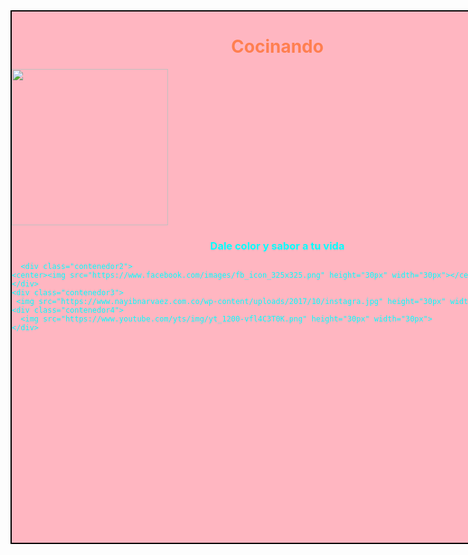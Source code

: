 <html>
  <head>
    <tittle></tittle>
 <style>
   .contenedor{
   text-aling: center;
   background: LightPink;
   border: 2px solid black;
   height: 850px;
   width: 850px;
   float: left;
   }
    .contenedor2{
   text-aling: above;
   background: Image;
   border: 2px solid black;
   height: 30px;
   width: 30px;
   float: right;
   }
    .contenedor3{
   text-aling: above;
   background: Image;
   border: 2px solid black;
   height: 30px;
   width: 30px;
   float: right;
   }
    .contenedor4{
   text-aling: above;
   background: Image;
   border: 2px solid black;
   height: 30px;
   width: 30px;
   float: right;
   }
    </style>
  </head>
  <body>
    <div class="contenedor">
      <h1><font color="Coral"><center>Cocinando</center></h1>
        <img src="https://t3.ftcdn.net/jpg/00/37/54/08/500_F_37540842_yhRP0cjzROZDg4wNDlehdwyrYhOjD1C2.jpg" height="250" width="250">
        <h3><font color="Aqua"><center>Dale color y sabor a tu vida</center></h3>
 
      <div class="contenedor2">
    <center><img src="https://www.facebook.com/images/fb_icon_325x325.png" height="30px" width="30px"></center>
    </div>
    <div class="contenedor3">
     <img src="https://www.nayibnarvaez.com.co/wp-content/uploads/2017/10/instagra.jpg" height="30px" width="30px">
    <div class="contenedor4">
      <img src="https://www.youtube.com/yts/img/yt_1200-vfl4C3T0K.png" height="30px" width="30px">
    </div>
    
